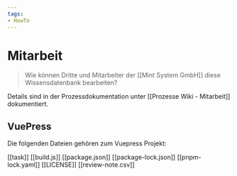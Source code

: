 ```yaml
---
tags:
- HowTo
---
```

# Mitarbeit

> Wie können Dritte und Mitarbeiter der [[Mint System GmbH]] diese Wissensdatenbank bearbeiten?

Details sind in der Prozessdokumentation unter [[Prozesse Wiki - Mitarbeit]] dokumentiert.

## VuePress

Die folgenden Dateien gehören zum Vuepress Projekt:

[[task]]
[[build.js]]
[[package.json]]
[[package-lock.json]]
[[pnpm-lock.yaml]]
[[LICENSE]]
[[review-note.csv]]